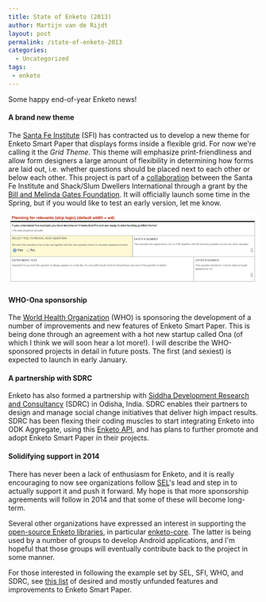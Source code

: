 ```yaml
---
title: State of Enketo (2013)
author: Martijn van de Rijdt
layout: post
permalink: /state-of-enketo-2013
categories:
  - Uncategorized
tags:
 - enketo
---
```


Some happy end-of-year Enketo news!

#### A brand new theme

The [Santa Fe Institute](http://www.santafe.edu/) (SFI) has contracted us to develop a new theme for Enketo Smart Paper that displays forms inside a flexible grid. For now we're calling it the _Grid Theme_. This theme will emphasize print-friendliness and allow form designers a large amount of flexibility in determining how forms are laid out, i.e. whether questions should be placed next to each other or below each other. This project is part of a [collaboration](http://www.santafe.edu/news/item/gates-slums-announce/) between the Santa Fe Institute and Shack/Slum Dwellers International through a grant by the [Bill and Melinda Gates Foundation](http://www.gatesfoundation.org/). It will officially launch some time in the Spring, but if you would like to test an early version, let me know.

![Grid Theme Preview](../files/2013/12/grid-preview.png "Grid Theme Preview")

#### WHO-Ona sponsorship

The [World Health Organization](http://www.who.int/en/) (WHO) is sponsoring the development of a number of improvements and new features of Enketo Smart Paper. This is being done through an agreement with a hot new startup called Ona (of which I think we will soon hear a lot more!). I will describe the WHO-sponsored projects in detail in future posts. The first (and sexiest) is expected to launch in early January.


#### A partnership with SDRC

Enketo has also formed a partnership with [Siddha Development Research and Consultancy](http://sdrc.co.in/) (SDRC) in Odisha, India. SDRC enables their partners to design and manage social change initiatives that deliver high impact results. SDRC has been flexing their coding muscles to start integrating Enketo into ODK Aggregate, using this [Enketo API](http://apidocs.enketo.org), and has plans to further promote and adopt Enketo Smart Paper in their projects.

#### Solidifying support in 2014

There has never been a lack of enthusiasm for Enketo, and it is really encouraging to now see organizations follow [SEL](http://modi.mech.columbia.edu/)'s lead and step in to actually support it and push it forward. My hope is that more sponsorship agreements will follow in 2014 and that some of these will become long-term.

Several other organizations have expressed an interest in supporting the [open-source Enketo libraries](https://github.com/MartijnR?tab=repositories), in particular [enketo-core](https://github.com/MartijnR/enketo-core). The latter is being used by a number of groups to develop Android applications, and I'm hopeful that those groups will eventually contribute back to the project in some manner.

For those interested in following the example set by SEL, SFI, WHO, and SDRC, see [this list](https://github.com/MartijnR/enketo-core/issues?state=open) of desired and mostly unfunded features and improvements to Enketo Smart Paper.
